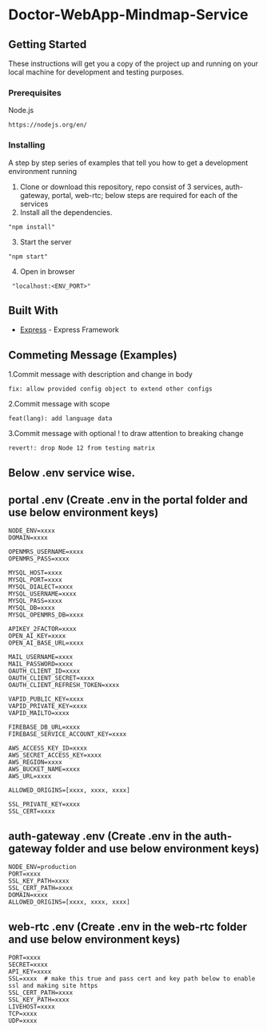 # Doctor-WebApp-Mindmap-Service

## Getting Started

These instructions will get you a copy of the project up and running on your local machine for development and testing purposes.

### Prerequisites
Node.js
   ```
   https://nodejs.org/en/
   ```
   
    
### Installing
A step by step series of examples that tell you how to get a development environment running
1. Clone or download this repository, repo consist of 3 services, auth-gateway, portal, web-rtc; below steps are required for each of the services
2. Install all the dependencies.
```
"npm install"
```    
3. Start the server
```
"npm start"
```

4. Open in browser
```
 "localhost:<ENV_PORT>"
```

## Built With

* [Express](https://expressjs.com/) - Express Framework

## Commeting Message (Examples)
1.Commit message with description and change in body
```
fix: allow provided config object to extend other configs
```
2.Commit message with scope
```
feat(lang): add language data
```
3.Commit message with optional ! to draw attention to breaking change
```
revert!: drop Node 12 from testing matrix
```

## Below .env service wise.

## portal .env (Create .env in the portal folder and use below environment keys)

```
NODE_ENV=xxxx
DOMAIN=xxxx

OPENMRS_USERNAME=xxxx
OPENMRS_PASS=xxxx

MYSQL_HOST=xxxx
MYSQL_PORT=xxxx
MYSQL_DIALECT=xxxx
MYSQL_USERNAME=xxxx
MYSQL_PASS=xxxx
MYSQL_DB=xxxx
MYSQL_OPENMRS_DB=xxxx

APIKEY_2FACTOR=xxxx
OPEN_AI_KEY=xxxx
OPEN_AI_BASE_URL=xxxx

MAIL_USERNAME=xxxx
MAIL_PASSWORD=xxxx
OAUTH_CLIENT_ID=xxxx
OAUTH_CLIENT_SECRET=xxxx
OAUTH_CLIENT_REFRESH_TOKEN=xxxx

VAPID_PUBLIC_KEY=xxxx
VAPID_PRIVATE_KEY=xxxx
VAPID_MAILTO=xxxx

FIREBASE_DB_URL=xxxx
FIREBASE_SERVICE_ACCOUNT_KEY=xxxx

AWS_ACCESS_KEY_ID=xxxx
AWS_SECRET_ACCESS_KEY=xxxx
AWS_REGION=xxxx
AWS_BUCKET_NAME=xxxx
AWS_URL=xxxx

ALLOWED_ORIGINS=[xxxx, xxxx, xxxx]

SSL_PRIVATE_KEY=xxxx
SSL_CERT=xxxx

```

## auth-gateway .env (Create .env in the auth-gateway folder and use below environment keys)

```
NODE_ENV=production
PORT=xxxx
SSL_KEY_PATH=xxxx
SSL_CERT_PATH=xxxx
DOMAIN=xxxx
ALLOWED_ORIGINS=[xxxx, xxxx, xxxx]
```

## web-rtc .env (Create .env in the web-rtc folder and use below environment keys)


```
PORT=xxxx
SECRET=xxxx
API_KEY=xxxx
SSL=xxxx  # make this true and pass cert and key path below to enable ssl and making site https
SSL_CERT_PATH=xxxx
SSL_KEY_PATH=xxxx
LIVEHOST=xxxx
TCP=xxxx
UDP=xxxx
```

